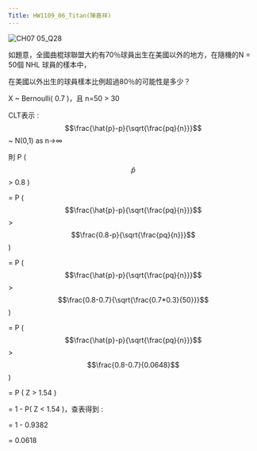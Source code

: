 ```yaml
---
Title: HW1109_06_Titan(陳嘉祥)
---
```


![CH07 05_Q28](https://github.com/user-attachments/assets/78734722-6666-4eac-8faf-9e4a2c605b4a)

如題意，全國曲棍球聯盟大約有70％球員出生在美國以外的地方，在隨機的N = 50個 NHL 球員的樣本中， 

在美國以外出生的球員樣本比例超過80％的可能性是多少？ 

X ~ Bernoulli( 0.7 )，且 n=50 > 30

CLT表示 : $$\frac{\hat{p}-p}{\sqrt{\frac{pq}{n}}}$$ ~ N(0,1) as  n→∞ 

則 P ($$\hat{p}$$ > 0.8 )

= P ($$\frac{\hat{p}-p}{\sqrt{\frac{pq}{n}}}$$ > $$\frac{0.8-p}{\sqrt{\frac{pq}{n}}}$$)

= P ($$\frac{\hat{p}-p}{\sqrt{\frac{pq}{n}}}$$ > $$\frac{0.8-0.7}{\sqrt{\frac{0.7*0.3}{50}}}$$)

= P ($$\frac{\hat{p}-p}{\sqrt{\frac{pq}{n}}}$$ > $$\frac{0.8-0.7}{0.0648}$$) 

= P ( Z > 1.54 ) 

= 1 - P( Z < 1.54 )，查表得到 :  

= 1 - 0.9382 

= 0.0618









